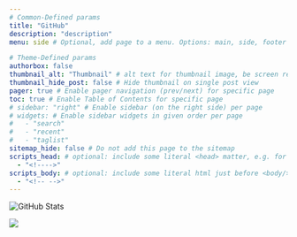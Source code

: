 ```yaml
---
# Common-Defined params
title: "GitHub"
description: "description"
menu: side # Optional, add page to a menu. Options: main, side, footer

# Theme-Defined params
authorbox: false
thumbnail_alt: "Thumbnail" # alt text for thumbnail image, be screen reader friendly!
thumbnail_hide_post: false # Hide thumbnail on single post view
pager: true # Enable pager navigation (prev/next) for specific page
toc: true # Enable Table of Contents for specific page
# sidebar: "right" # Enable sidebar (on the right side) per page
# widgets: # Enable sidebar widgets in given order per page
#   - "search"
#   - "recent"
#   - "taglist"
sitemap_hide: false # Do not add this page to the sitemap
scripts_head: # optional: include some literal <head> matter, e.g. for page-specific JS imports; safeHTML-filtered
  - "<!---->"
scripts_body: # optional: include some literal html just before <body/> tag, e.g. JS initialization; safeHTML-filtered
  - "<!-- -->"
---
```


![GitHub Stats](https://github-readme-stats.vercel.app/api?username=dai08srhg&show_icons=true&theme=tokyonight)

<img src="https://ghchart.rshah.org/dai08srhg" />


<!-- コメント　<ul id="github-achievements"></ul> -->
<script>
  fetch('https://api.github.com/users/dai08srhg/repos')
    .then(response => response.json())
    .then(data => {
      const repoList = document.getElementById('github-achievements');
      data.forEach(repo => {
        const li = document.createElement('li');
        li.innerHTML = `<a href="${repo.html_url}" target="_blank">${repo.name}</a>`;
        repoList.appendChild(li);
      });
    });
</script>